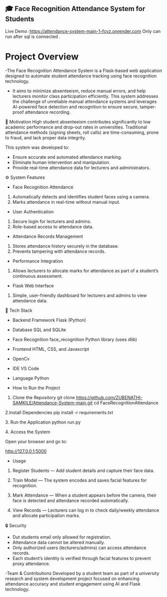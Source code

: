 ## 🎓 Face Recognition Attendance System for Students

Live Demo :https://attendance-system-main-1-fcvz.onrender.com 
Only can run after sql is connected .

#  Project Overview

-The Face Recognition Attendance System is a Flask-based web application designed to automate student attendance tracking using face recognition technology.
- It aims to minimize absenteeism, reduce manual errors, and help lecturers monitor class participation efficiently.
This system addresses the challenge of unreliable manual attendance systems and leverages AI-powered face detection
and recognition to ensure secure, tamper-proof attendance recording.

🧠 Motivation
High student absenteeism contributes significantly to low academic performance and drop-out rates in universities.
Traditional attendance methods (signing sheets, roll calls) are time-consuming, prone to fraud, and lack proper data integrity.

This system was developed to:

- Ensure accurate and automated attendance marking.
- Eliminate human intervention and manipulation.
- Provide real-time attendance data for lecturers and administrators.

⚙️ System Features
- Face Recognition Attendance
1. Automatically detects and identifies student faces using a camera.
2. Marks attendance in real-time without manual input.

- User Authentication

1. Secure login for lecturers and admins.
2. Role-based access to attendance data.

- Attendance Records Management
1. Stores attendance history securely in the database.
2. Prevents tampering with attendance records.

- Performance Integration
1. Allows lecturers to allocate marks for attendance as part of a student’s continuous assessment.

- Flask Web Interface
1. Simple, user-friendly dashboard for lecturers and admins to view attendance data.

🧩 Tech Stack

- Backend Framework	Flask (Python)
- Database	SQL and SQLite 
- Face Recognition	face_recognition Python library (uses dlib)
- Frontend	HTML, CSS, and Javascript
- OpenCv
- IDE	 VS Code
- Language	Python 

- How to Run the Project
1. Clone the Repository
git clone https://github.com/ZUBENATHI-SAMKILE/Attendance-System-main.git
cd FaceRecognitionAttendance

 2.Install Dependencies
pip install -r requirements.txt

3️. Run the Application
python run.py

4️. Access the System

Open your browser and go to:

http://127.0.0.1:5000

- Usage

1. Register Students — Add student details and capture their face data. 

2. Train Model — The system encodes and saves facial features for recognition.

3. Mark Attendance — When a student appears before the camera, their face is detected and attendance recorded automatically.

4. View Records — Lecturers can log in to check daily/weekly attendance and allocate participation marks.

🔒 Security

- Dut students email only allowed for registration.
- Attendance data cannot be altered manually.
- Only authorized users (lecturers/admins) can access attendance records.
- Each student’s identity is verified through facial features to prevent proxy attendance.

-Team & Contributions
Developed by a student team as part of a university research and system development project focused on enhancing attendance accuracy and student engagement using AI and Flask technology.
